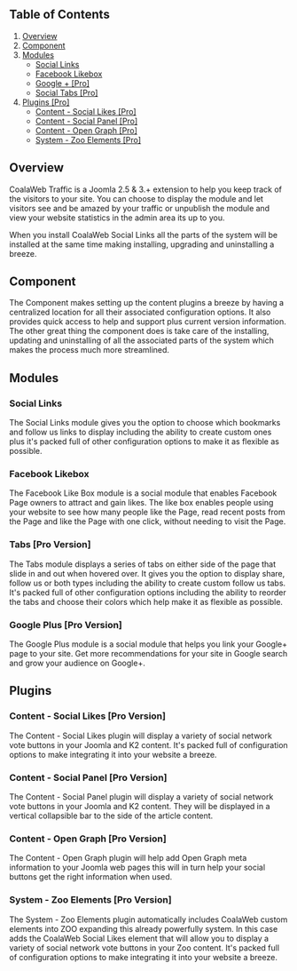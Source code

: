 ## Table of Contents
1.  [Overview](#overview)
2.  [Component](#component)
3.  [Modules](#modules)
    -   [Social Links](#mod-social)
    -   [Facebook Likebox](#mod-likebox)
    -   [Google + \[Pro\]](#mod-google)
    -   [Social Tabs \[Pro\]](#mod-tabs)
4.  [Plugins \[Pro\]](#plugins)
    -   [Content - Social Likes \[Pro\]](#plg-likes)
    -   [Content - Social Panel \[Pro\]](#plg-panel)
    -   [Content - Open Graph \[Pro\]](#plg-og)
    -   [System - Zoo Elements \[Pro\]](#plg-zoo)

## <a name="overview"></a>Overview

CoalaWeb Traffic is a Joomla 2.5 & 3.+ extension to help you keep track of the visitors to your site. You can choose to display the module and let visitors see and be amazed by your traffic or unpublish the module and view your website statistics in the admin area its up to you.

<span class="tip" markdown="1">When you install CoalaWeb Social Links all the 
parts of the system will be installed at the same time making installing, 
upgrading and uninstalling a breeze.</span>

## <a name="component"></a>Component

The Component makes setting up the content plugins a breeze by having a centralized location for all their associated configuration options. It also provides quick access to help and support plus current version information. The other great thing the component does is take care of the installing, updating and uninstalling of all the associated parts of the system which makes the process much more streamlined.

## <a name="modules"></a>Modules

### <a name="mod-social"></a>Social Links

The Social Links module gives you the option to choose which bookmarks and 
follow us links to display including the ability to create custom ones plus it's
packed full of other configuration options to make it as flexible as possible.

### <a name="mod-likebox"></a>Facebook Likebox

The Facebook Like Box module is a social module that enables Facebook Page 
owners to attract and gain likes. The like box enables people using your website
to see how many people like the Page, read recent posts from the Page and like 
the Page with one click, without needing to visit the Page.

### <a name="mod-tabs"></a>Tabs  \[Pro Version\]

The Tabs module displays a series of tabs on either side of the page that slide in and out when hovered over. It gives you the option to display share, follow us or both types including the ability to create custom follow us tabs. It's packed full of other configuration options including the ability to reorder the tabs and choose their colors which help make it as flexible as possible.

### <a name="mod-google"></a>Google Plus \[Pro Version\]

The Google Plus module is a social module that helps you link your Google+
page to your site. Get more recommendations for your site in Google search and 
grow your audience on Google+.

## <a name="plugins"></a>Plugins

### <a name="plg-likes"></a>Content - Social Likes \[Pro Version\]

The Content - Social Likes plugin will display a variety of social network vote 
buttons in your Joomla and K2 content. It's packed full of configuration options 
to make integrating it into your website a breeze.

### <a name="plg-panel"></a>Content - Social Panel \[Pro Version\]

The Content - Social Panel plugin will display a variety of social network vote 
buttons in your Joomla and K2 content. They will be displayed in a 
vertical collapsible bar to the side of the article content.

### <a name="plg-og"></a>Content - Open Graph \[Pro Version\]

The Content - Open Graph plugin will help add Open Graph meta information 
to your Joomla web pages this will in turn help your social buttons get the 
right information when used.

### <a name="plg-zoo"></a>System - Zoo Elements \[Pro Version\]

The System - Zoo Elements plugin automatically includes CoalaWeb custom elements 
into ZOO expanding this already powerfully system. In this case adds the 
CoalaWeb Social Likes element that will allow you to display a variety of social 
network vote buttons in your Zoo content. It's packed full of configuration 
options to make integrating it into your website a breeze.